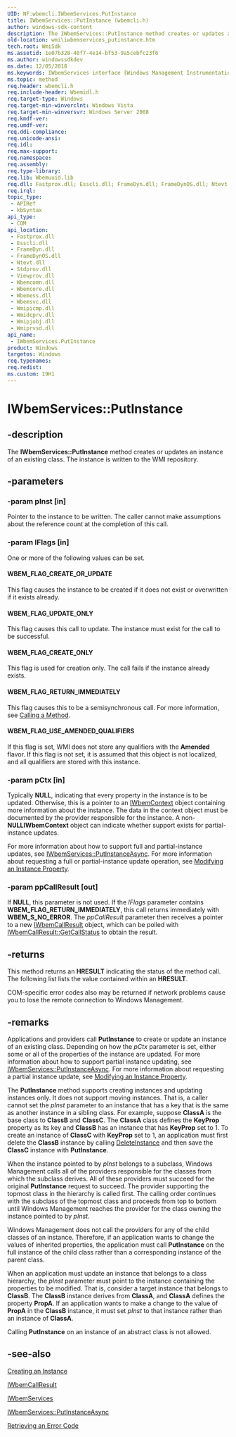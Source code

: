 ```yaml
---
UID: NF:wbemcli.IWbemServices.PutInstance
title: IWbemServices::PutInstance (wbemcli.h)
author: windows-sdk-content
description: The IWbemServices::PutInstance method creates or updates an instance of an existing class. The instance is written to the WMI repository.
old-location: wmi\iwbemservices_putinstance.htm
tech.root: WmiSdk
ms.assetid: 1e07b328-40f7-4e14-bf53-9a5cebfc23f6
ms.author: windowssdkdev
ms.date: 12/05/2018
ms.keywords: IWbemServices interface [Windows Management Instrumentation],PutInstance method, IWbemServices.PutInstance, IWbemServices::PutInstance, PutInstance, PutInstance method [Windows Management Instrumentation], PutInstance method [Windows Management Instrumentation],IWbemServices interface, WBEM_FLAG_CREATE_ONLY, WBEM_FLAG_CREATE_OR_UPDATE, WBEM_FLAG_RETURN_IMMEDIATELY, WBEM_FLAG_UPDATE_ONLY, WBEM_FLAG_USE_AMENDED_QUALIFIERS, _hmm_iwbemservices_putinstance, wbemcli/IWbemServices::PutInstance, wmi.iwbemservices_putinstance
ms.topic: method
req.header: wbemcli.h
req.include-header: Wbemidl.h
req.target-type: Windows
req.target-min-winverclnt: Windows Vista
req.target-min-winversvr: Windows Server 2008
req.kmdf-ver: 
req.umdf-ver: 
req.ddi-compliance: 
req.unicode-ansi: 
req.idl: 
req.max-support: 
req.namespace: 
req.assembly: 
req.type-library: 
req.lib: Wbemuuid.lib
req.dll: Fastprox.dll; Esscli.dll; FrameDyn.dll; FrameDynOS.dll; Ntevt.dll; Stdprov.dll; Viewprov.dll; Wbemcomn.dll; Wbemcore.dll; Wbemess.dll; Wbemsvc.dll; Wmipicmp.dll; Wmidcprv.dll; Wmipjobj.dll; Wmiprvsd.dll
req.irql: 
topic_type:
 - APIRef
 - kbSyntax
api_type:
 - COM
api_location:
 - Fastprox.dll
 - Esscli.dll
 - FrameDyn.dll
 - FrameDynOS.dll
 - Ntevt.dll
 - Stdprov.dll
 - Viewprov.dll
 - Wbemcomn.dll
 - Wbemcore.dll
 - Wbemess.dll
 - Wbemsvc.dll
 - Wmipicmp.dll
 - Wmidcprv.dll
 - Wmipjobj.dll
 - Wmiprvsd.dll
api_name:
 - IWbemServices.PutInstance
product: Windows
targetos: Windows
req.typenames: 
req.redist: 
ms.custom: 19H1
---
```


# IWbemServices::PutInstance


## -description


The 
<b>IWbemServices::PutInstance</b> method creates or updates an instance of an existing class. The instance is written to the WMI repository.


## -parameters




### -param pInst [in]

Pointer to the instance to be written. The caller cannot make assumptions about the reference count at the completion of this call.


### -param lFlags [in]

One or more of the following values can be set.



#### WBEM_FLAG_CREATE_OR_UPDATE

This flag causes the instance to be created if it does not exist or overwritten if it exists already.



#### WBEM_FLAG_UPDATE_ONLY

This flag causes this call to update. The instance must exist for the call to be successful.



#### WBEM_FLAG_CREATE_ONLY

This flag is used for creation only. The call fails if the instance already exists.



#### WBEM_FLAG_RETURN_IMMEDIATELY

This flag causes this to be a semisynchronous call. For more information, see 
<a href="https://msdn.microsoft.com/7a1eda93-014e-4067-b6d0-361a3d2fd1df">Calling a Method</a>.



#### WBEM_FLAG_USE_AMENDED_QUALIFIERS

If this flag is set, WMI does not store any qualifiers with the <b>Amended</b> flavor. If this flag is not set, it is assumed that this object is not localized, and all qualifiers are stored with this instance.


### -param pCtx [in]

Typically <b>NULL</b>, indicating that every property in the instance is to be updated. Otherwise, this is a pointer to an 
<a href="https://msdn.microsoft.com/458bd455-6984-414b-a0b7-62887d9dad7c">IWbemContext</a> object containing more information about the instance. The data in the context object must be documented by the provider responsible for the instance. A non-<b>NULL</b><b>IWbemContext</b> object can indicate whether support exists for partial-instance updates.

For more information about how to support full and partial-instance updates, see 
<a href="https://msdn.microsoft.com/fef3eb72-74ba-49cd-b992-292405d29917">IWbemServices::PutInstanceAsync</a>. For more information about requesting a full or partial-instance update operation, see 
<a href="https://msdn.microsoft.com/c0041274-5fcd-4108-961f-aeda6cb5fce8">Modifying an Instance Property</a>.


### -param ppCallResult [out]

If <b>NULL</b>, this parameter is not used. If the <i>lFlags</i> parameter contains <b>WBEM_FLAG_RETURN_IMMEDIATELY</b>, this call returns immediately with <b>WBEM_S_NO_ERROR</b>. The <i>ppCallResult</i> parameter then receives a pointer to a new 
<a href="https://msdn.microsoft.com/f0aa0233-3b9b-4757-bfdc-26d9fd556ce9">IWbemCallResult</a> object, which can be polled with 
<a href="https://msdn.microsoft.com/5a600fd8-87d8-446d-93da-5b22fd575a11">IWbemCallResult::GetCallStatus</a> to obtain the result.


## -returns



This method returns an <b>HRESULT</b> indicating the status of the method call. The following list lists the value contained within an <b>HRESULT</b>.

COM-specific error codes also may be returned if network problems cause you to lose the remote connection to Windows Management.




## -remarks



Applications and providers call 
<b>PutInstance</b> to create or update an instance of an existing class. Depending on how the <i>pCtx</i> parameter is set, either some or all of the properties of the instance are updated. For more information about how to support partial instance updating, see 
<a href="https://msdn.microsoft.com/fef3eb72-74ba-49cd-b992-292405d29917">IWbemServices::PutInstanceAsync</a>. For more information about requesting a partial instance update, see 
<a href="https://msdn.microsoft.com/c0041274-5fcd-4108-961f-aeda6cb5fce8">Modifying an Instance Property</a>.

The 
<b>PutInstance</b> method supports creating instances and updating instances only. It does not support moving instances. That is, a caller cannot set the <i>pInst</i> parameter to an instance that has a key that is the same as another instance in a sibling class. For example, suppose <b>ClassA</b> is the base class to <b>ClassB</b> and <b>ClassC</b>. The <b>ClassA</b> class defines the <b>KeyProp</b> property as its key and <b>ClassB</b> has an instance that has <b>KeyProp</b> set to 1. To create an instance of <b>ClassC</b> with <b>KeyProp</b> set to 1, an application must first delete the <b>ClassB</b> instance by calling 
<a href="https://msdn.microsoft.com/f6dfeb1d-1730-4df4-adf7-f27dd9edc54d">DeleteInstance</a> and then save the <b>ClassC</b> instance with 
<b>PutInstance</b>.

When the instance pointed to by <i>pInst</i> belongs to a subclass, Windows Management calls all of the providers responsible for the classes from which the subclass derives. All of these providers must succeed for the original 
<b>PutInstance</b> request to succeed. The provider supporting the topmost class in the hierarchy is called first. The calling order continues with the subclass of the topmost class and proceeds from top to bottom until Windows Management reaches the provider for the class owning the instance pointed to by <i>pInst</i>.

Windows Management does not call the providers for any of the child classes of an instance. Therefore, if an application wants to change the values of inherited properties, the application must call 
<b>PutInstance</b> on the full instance of the child class rather than a corresponding instance of the parent class.

When an application must update an instance that belongs to a class hierarchy, the <i>pInst</i> parameter must point to the instance containing the properties to be modified. That is, consider a target instance that belongs to <b>ClassB</b>. The <b>ClassB</b> instance derives from <b>ClassA</b>, and <b>ClassA</b> defines the property <b>PropA</b>. If an application wants to make a change to the value of <b>PropA</b> in the <b>ClassB</b> instance, it must set <i>pInst</i> to that instance rather than an instance of <b>ClassA</b>.

Calling 
<b>PutInstance</b> on an instance of an abstract class is not allowed.




## -see-also




<a href="https://msdn.microsoft.com/62df8f0f-d2aa-4f8a-998a-388894a52ce9">Creating an Instance</a>



<a href="https://msdn.microsoft.com/f0aa0233-3b9b-4757-bfdc-26d9fd556ce9">IWbemCallResult</a>



<a href="https://msdn.microsoft.com/58e2ecca-7d1f-4831-93fc-f946f8ada2c0">IWbemServices</a>



<a href="https://msdn.microsoft.com/fef3eb72-74ba-49cd-b992-292405d29917">IWbemServices::PutInstanceAsync</a>



<a href="https://msdn.microsoft.com/f54b8e7c-c531-47d5-bab8-780652b94555">Retrieving an Error Code</a>
 

 

